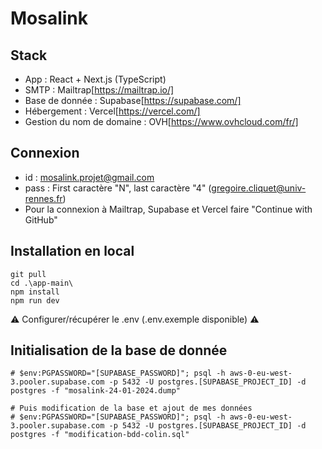 # Mosalink

## Stack

- App : React + Next.js (TypeScript)
- SMTP : Mailtrap[https://mailtrap.io/]
- Base de donnée : Supabase[https://supabase.com/]
- Hébergement : Vercel[https://vercel.com/]
- Gestion du nom de domaine : OVH[https://www.ovhcloud.com/fr/]

## Connexion

- id : mosalink.projet@gmail.com
- pass : First caractère "N", last caractère "4" (gregoire.cliquet@univ-rennes.fr)
- Pour la connexion à Mailtrap, Supabase et Vercel faire "Continue with GitHub"

## Installation en local

```
git pull
cd .\app-main\
npm install
npm run dev
```

⚠️ Configurer/récupérer le .env (.env.exemple disponible) ⚠️

## Initialisation de la base de donnée

```
# $env:PGPASSWORD="[SUPABASE_PASSWORD]"; psql -h aws-0-eu-west-3.pooler.supabase.com -p 5432 -U postgres.[SUPABASE_PROJECT_ID] -d postgres -f "mosalink-24-01-2024.dump"

# Puis modification de la base et ajout de mes données
# $env:PGPASSWORD="[SUPABASE_PASSWORD]"; psql -h aws-0-eu-west-3.pooler.supabase.com -p 5432 -U postgres.[SUPABASE_PROJECT_ID] -d postgres -f "modification-bdd-colin.sql"
```
